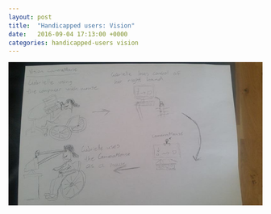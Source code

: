 ```yaml
---
layout: post
title:  "Handicapped users: Vision"
date:   2016-09-04 17:13:00 +0000
categories: handicapped-users vision
---
```


![Handicapped users Vision](/handicap-vision.jpg)

